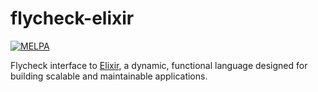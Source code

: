 flycheck-elixir
===============

[![MELPA](http://melpa.org/packages/flycheck-elixir-badge.svg)](http://melpa.org/#/flycheck-elixir)

Flycheck interface to [Elixir](http://elixir-lang.org/), a dynamic,
functional language designed for building scalable and maintainable
applications.
